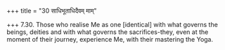 +++
title = "30 साधिभूताधिदैवम् माम्"

+++
7.30. Those who realise Me as one \[identical\] with what governs the
beings, deities and with what governs the sacrifices-they, even at the
moment of their journey, experience Me, with their mastering the Yoga.
